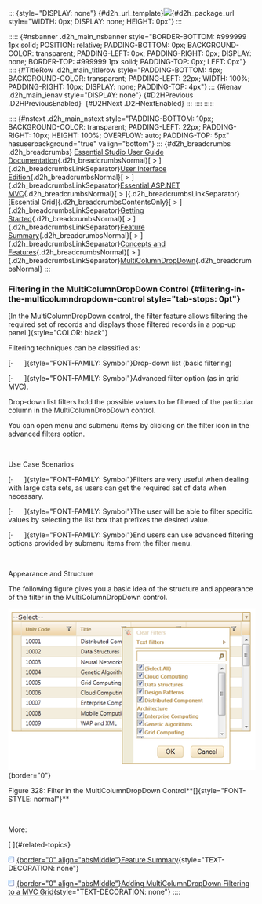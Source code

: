 ::: {style="DISPLAY: none"}
[](ms-xhelp:///?Id=d2h_url_template){#d2h_url_template}![](!package_url!){#d2h_package_url style="WIDTH: 0px; DISPLAY: none; HEIGHT: 0px"}
:::

::::: {#nsbanner .d2h_main_nsbanner style="BORDER-BOTTOM: #999999 1px solid; POSITION: relative; PADDING-BOTTOM: 0px; BACKGROUND-COLOR: transparent; PADDING-LEFT: 0px; PADDING-RIGHT: 0px; DISPLAY: none; BORDER-TOP: #999999 1px solid; PADDING-TOP: 0px; LEFT: 0px"}
:::: {#TitleRow .d2h_main_titlerow style="PADDING-BOTTOM: 4px; BACKGROUND-COLOR: transparent; PADDING-LEFT: 22px; WIDTH: 100%; PADDING-RIGHT: 10px; DISPLAY: none; PADDING-TOP: 4px"}
::: {#ienav .d2h_main_ienav style="DISPLAY: none"}
[](ms-xhelp:///?Id=20205a1e-33a2-4edc-be50-a55b1603a83c){#D2HPrevious .D2HPreviousEnabled}  [](ms-xhelp:///?Id=0d8a7383-ca49-43db-8609-dca7963c87ab){#D2HNext .D2HNextEnabled}
:::
::::
:::::

:::: {#nstext .d2h_main_nstext style="PADDING-BOTTOM: 10px; BACKGROUND-COLOR: transparent; PADDING-LEFT: 22px; PADDING-RIGHT: 10px; HEIGHT: 100%; OVERFLOW: auto; PADDING-TOP: 5px" hasuserbackground="true" valign="bottom"}
::: {#d2h_breadcrumbs .d2h_breadcrumbs}
[Essential Studio User Guide Documentation](ms-xhelp:///?Id=12457748-09e3-4d74-a240-8e049cedf030){.d2h_breadcrumbsNormal}[ \> ]{.d2h_breadcrumbsLinkSeparator}[User Interface Edition](ms-xhelp:///?Id=c29296b7-531c-413b-a0ec-488ca1f7f669){.d2h_breadcrumbsNormal}[ \> ]{.d2h_breadcrumbsLinkSeparator}[Essential ASP.NET MVC](ms-xhelp:///?Id=4b14e7d1-65c4-4f67-b1aa-2c37709905a5){.d2h_breadcrumbsNormal}[ \> ]{.d2h_breadcrumbsLinkSeparator}[Essential Grid]{.d2h_breadcrumbsContentsOnly}[ \> ]{.d2h_breadcrumbsLinkSeparator}[Getting Started](ms-xhelp:///?Id=c7ed3902-b25b-4170-be58-1d3d0b57748a){.d2h_breadcrumbsNormal}[ \> ]{.d2h_breadcrumbsLinkSeparator}[Feature Summary](ms-xhelp:///?Id=1923e679-441a-44e0-9bca-e0e50988a857){.d2h_breadcrumbsNormal}[ \> ]{.d2h_breadcrumbsLinkSeparator}[Concepts and Features](ms-xhelp:///?Id=4a1657fa-4756-42b9-9153-aebf5dcfc503){.d2h_breadcrumbsNormal}[ \> ]{.d2h_breadcrumbsLinkSeparator}[MultiColumnDropDown](ms-xhelp:///?Id=cf0e6254-8964-4a67-b141-e26bc6e4f04a){.d2h_breadcrumbsNormal}
:::

### Filtering in the MultiColumnDropDown Control {#filtering-in-the-multicolumndropdown-control style="tab-stops: 0pt"}

[In the MultiColumnDropDown control, the filter feature allows filtering the required set of records and displays those filtered records in a pop-up panel.]{style="COLOR: black"}

Filtering techniques can be classified as:

[·      ]{style="FONT-FAMILY: Symbol"}Drop-down list (basic filtering)

[·      ]{style="FONT-FAMILY: Symbol"}Advanced filter option (as in grid MVC).

Drop-down list filters hold the possible values to be filtered of the particular column in the MultiColumnDropDown control.

You can open menu and submenu items by clicking on the filter icon in the advanced filters option.

 

Use Case Scenarios

[·      ]{style="FONT-FAMILY: Symbol"}Filters are very useful when dealing with large data sets, as users can get the required set of data when necessary.

[·      ]{style="FONT-FAMILY: Symbol"}The user will be able to filter specific values by selecting the list box that prefixes the desired value.

[·      ]{style="FONT-FAMILY: Symbol"}End users can use advanced filtering options provided by submenu items from the filter menu.

 

Appearance and Structure

The following figure gives you a basic idea of the structure and appearance of the filter in the MultiColumnDropDown control.

![](ImagesExt/image58_288.png){border="0"}

Figure 328: Filter in the MultiColumnDropDown Control**[]{style="FONT-STYLE: normal"}**

 

More:

[ ]{#related-topics}

[![](button.gif){border="0" align="absMiddle"}Feature Summary](ms-xhelp:///?Id=3b0f0eee-29f3-4424-85bd-d4372c82ea8f){style="TEXT-DECORATION: none"}

[![](button.gif){border="0" align="absMiddle"}Adding MultiColumnDropDown Filtering to a MVC Grid](ms-xhelp:///?Id=3e358e48-5a19-4565-b50c-010ccf1c9cd8){style="TEXT-DECORATION: none"}
::::
